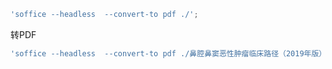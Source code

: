 
```javascript
'soffice --headless  --convert-to pdf ./';
```

转PDF
```javascript
'soffice --headless  --convert-to pdf ./鼻腔鼻窦恶性肿瘤临床路径（2019年版）.doc';
```